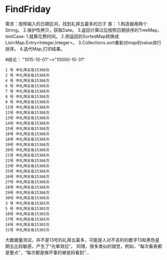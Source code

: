 # FindFriday
需求：按照输入的日期区间，找到礼拜五最多的日子
类：
	1.构造器用两个String。
	2.保护性拷贝，获取Date。
	3.返回计算过后按照日期排序的TreeMap。
testCase:
	1.就算花费时间。
	2.把返回的SortedMap转换成List<Map.Entry<Integer,Integer>。
	3.Collections.sort重新对map的value进行排序。
	4.迭代Map,打印结果。

#结论：
	"1015-10-01"——>"10000-10-31" 

	1 号 中礼拜五有15366次
	2 号 中礼拜五有15366次
	4 号 中礼拜五有15366次
	6 号 中礼拜五有15366次
	7 号 中礼拜五有15366次
	8 号 中礼拜五有15366次
	9 号 中礼拜五有15366次
	11号 中礼拜五有15366次
	12号 中礼拜五有15366次
	13号 中礼拜五有15366次
	14号 中礼拜五有15366次
	15号 中礼拜五有15366次
	16号 中礼拜五有15366次
	18号 中礼拜五有15366次
	19号 中礼拜五有15366次
	20号 中礼拜五有15366次
	21号 中礼拜五有15366次
	22号 中礼拜五有15366次
	23号 中礼拜五有15366次
	25号 中礼拜五有15366次
	26号 中礼拜五有15366次
	27号 中礼拜五有15366次
	28号 中礼拜五有15366次
	29号 中礼拜五有15366次
	30号 中礼拜五有15366次
	3 号 中礼拜五有15365次
	5 号 中礼拜五有15365次
	10号 中礼拜五有15365次
	17号 中礼拜五有15365次
	24号 中礼拜五有15365次
	31号 中礼拜五有15365次

大数据量测试，并不是13号的礼拜五最多，可能是人对不吉利的数字13和黑色星期五比较敏感，产生了“光晕效应”。
同理，很多类似的错觉，例如，“每次看表都是整点”，“每次都是做坏事的被爸妈看到”...

